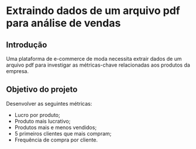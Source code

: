 # Extraindo dados de um arquivo pdf para análise de vendas

## Introdução

Uma plataforma de e-commerce de moda necessita extrair dados de um arquivo pdf para investigar as métricas-chave relacionadas aos produtos da empresa.

## Objetivo do projeto

Desenvolver as seguintes métricas:

* Lucro por produto;
* Produto mais lucrativo;
* Produtos mais e menos vendidos;
* 5 primeiros clientes que mais compram;
* Frequência de compra por cliente.